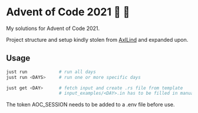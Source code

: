# Advent of Code 2021 :christmas_tree: :crab:

My solutions for Advent of Code 2021.

Project structure and setup kindly stolen from [AxlLind](https://github.com/AxlLind) and expanded upon.

## Usage

```sh
just run            # run all days
just run <DAYS>     # run one or more specific days

just get <DAY>      # fetch input and create .rs file from template
                    # input_examples/<DAY>.in has to be filled in manually
```

The token AOC_SESSION needs to be added to a .env file before use.

